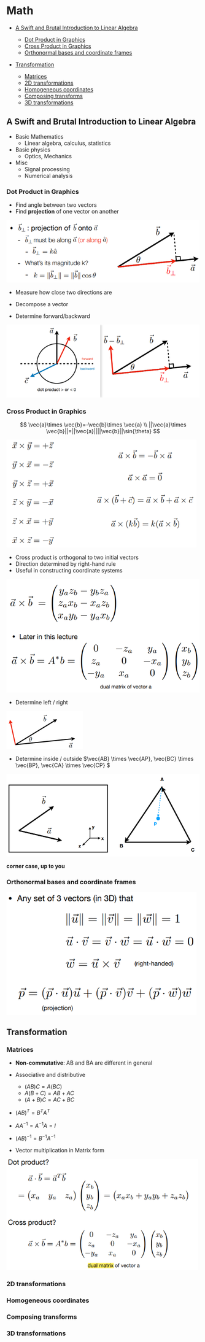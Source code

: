 # Math

- [A Swift and Brutal Introduction to Linear Algebra](#A-Swift-and-Brutal-Introduction-to-Linear-Algebra)
  - [Dot Product in Graphics](#Dot-Product-in-Graphics)
  - [Cross Product in Graphics](#Cross-Product-in-Graphics)
  - [Orthonormal bases and coordinate frames](#Orthonormal-bases-and-coordinate-frames)


- [Transformation](#Transformation)
  - [Matrices](#Matrices)
  - [2D transformations](#2D-transformations)
  - [Homogeneous coordinates](#Homogeneous-coordinates)
  - [Composing transforms](#Composing-transforms)
  - [  3D transformations](#3D-transformations)





## A Swift and Brutal Introduction to Linear Algebra

- Basic Mathematics
  - Linear algebra, calculus, statistics
- Basic physics
  - Optics, Mechanics
- Misc
  - Signal processing
  - Numerical analysis



### Dot Product in Graphics

- Find angle between two vectors
- Find **projection** of one vector on another

![image-20230413162748448](1-Math.assets/image-20230413162748448.png)

- Measure how close  two directions are

- Decompose a vector
- Determine forward/backward

![image-20230413163042639](1-Math.assets/image-20230413163042639.png)





### Cross Product in Graphics

$$
\vec{a}\times \vec{b}=-\vec{b}\times \vec{a} \\
||\vec{a}\times \vec{b}||=||\vec{a}||||\vec{b}||\sin{\theta}
$$

<img src="1-Math.assets/image-20230413164013038.png" alt="image-20230413164013038" style="zoom:80%;" />

- Cross product is orthogonal to two initial vectors 
- Direction determined by right-hand rule
- Useful in constructing coordinate systems

![image-20230413163823732](1-Math.assets/image-20230413163823732.png)

- Determine left / right

<img src="1-Math.assets/image-20230413163915545.png" alt="image-20230413163915545" style="zoom:50%;" />

- Determine inside / outside $\vec{AB} \times \vec{AP}, \vec{BC} \times \vec{BP}, \vec{CA} \times \vec{CP} $ 

![image-20230413163941684](1-Math.assets/image-20230413163941684.png)

**corner case, up to you**

### Orthonormal bases and coordinate frames

<img src="1-Math.assets/image-20230413165010254.png" alt="image-20230413165010254" style="zoom:80%;" />



## Transformation

### Matrices

- **Non-commutative**: AB and BA are different in general

- Associative and distributive  
  - $(AB)C=A(BC)$
  - $A(B+C) = AB + AC$
  - $(A+B)C = AC + BC$

- $(AB)^ T = B^T A^T$
- $AA^{-1}= A^{-1}A=I$
- $(AB)^{-1}=B^{-1}A^{-1}$

- Vector multiplication in Matrix form

<img src="1-Math.assets/image-20230413170022351.png" alt="image-20230413170022351" style="zoom:67%;" />

### 2D transformations









### Homogeneous coordinates









### Composing transforms









###   3D transformations





























































































































